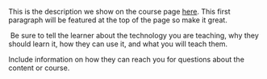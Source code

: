 This is the description we show on the course page [here](https://lab.github.com/blastdan/welcome-to-foci-solutions). This first paragraph will be featured at the top of the page so make it great.
​

​
Be sure to tell the learner about the technology you are teaching, why they should learn it, how they can use it, and what you will teach them.
​


Include information on how they can reach you for questions about the content or course. 